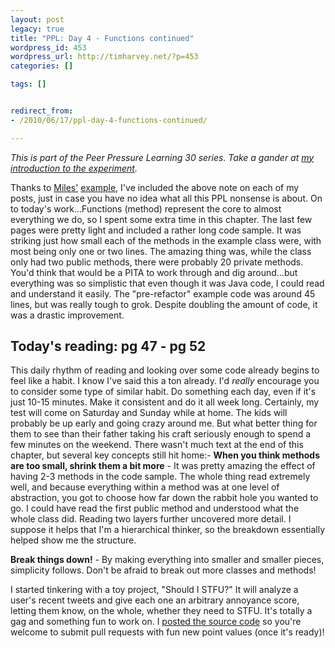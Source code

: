 ```yaml
---
layout: post
legacy: true
title: "PPL: Day 4 - Functions continued"
wordpress_id: 453
wordpress_url: http://timharvey.net/?p=453
categories: []

tags: []


redirect_from:
- /2010/06/17/ppl-day-4-functions-continued/

---
```

_This is part of the Peer Pressure Learning 30 series. Take a gander at [my introduction to the experiment](/2010/06/11/peer-pressure-learning-experiment/)._

Thanks to [Miles'](http://mileszs.com/) [example](http://mileszs.com/blog/2010/06/16/ppl-30-day-3-cassandra.html), I've included the above note on each of my posts, just in case you have no idea what all this PPL nonsense is about. On to today's work...Functions (method) represent the core to almost everything we do, so I spent some extra time in this chapter. The last few pages were pretty light and included a rather long code sample. It was striking just how small each of the methods in the example class were, with most being only one or two lines. The amazing thing was, while the class only had two public methods, there were probably 20 private methods. You'd think that would be a PITA to work through and dig around...but everything was so simplistic that even though it was Java code, I could read and understand it easily. The "pre-refactor" example code was around 45 lines, but was really tough to grok. Despite doubling the amount of code, it was a drastic improvement.

## Today's reading: pg 47 - pg 52

This daily rhythm of reading and looking over some code already begins to feel like a habit. I know I've said this a ton already. I'd *really* encourage you to consider some type of similar habit. Do something each day, even if it's just 10-15 minutes. Make it consistent and do it all week long. Certainly, my test will come on Saturday and Sunday while at home. The kids will probably be up early and going crazy around me. But what better thing for them to see than their father taking his craft seriously enough to spend a few minutes on the weekend.  There wasn't much text at the end of this chapter, but several key concepts still hit home:- **When you think methods are too small, shrink them a bit more** - It was pretty amazing the effect of having 2-3 methods in the code sample. The whole thing read extremely well, and because everything within a method was at one level of abstraction, you got to choose how far down the rabbit hole you wanted to go. I could have read the first public method and understood what the whole class did. Reading two layers further uncovered more detail. I suppose it helps that I'm a hierarchical thinker, so the breakdown essentially helped show me the structure.

**Break things down!** - By making everything into smaller and smaller pieces, simplicity follows. Don't be afraid to break out more classes and methods!

I started tinkering with a toy project, "Should I STFU?" It will analyze a user's recent tweets and give each one an arbitrary annoyance score, letting them know, on the whole, whether they need to STFU. It's totally a gag and something fun to work on. I [posted the source code](http://github.com/tjh/should-i-stfu) so you're welcome to submit pull requests with fun new point values (once it's ready)!
